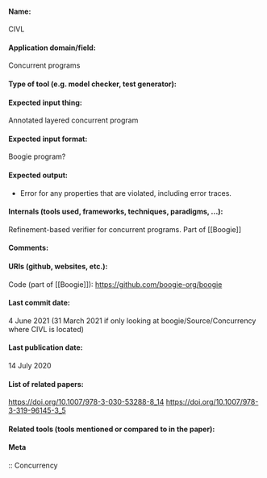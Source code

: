 #### Name:
CIVL

#### Application domain/field:
Concurrent programs

#### Type of tool (e.g. model checker, test generator):

#### Expected input thing:
Annotated layered concurrent program

#### Expected input format:
Boogie program?

#### Expected output:
- Error for any properties that are violated, including error traces.

#### Internals (tools used, frameworks, techniques, paradigms, ...):
Refinement-based verifier for concurrent programs.
Part of [[Boogie]]

#### Comments:

#### URIs (github, websites, etc.):
Code (part of [[Boogie]]): https://github.com/boogie-org/boogie

#### Last commit date:
4 June 2021 (31 March 2021 if only looking at boogie/Source/Concurrency where CIVL is located)

#### Last publication date:
14 July 2020

#### List of related papers:
https://doi.org/10.1007/978-3-030-53288-8_14
https://doi.org/10.1007/978-3-319-96145-3_5

#### Related tools (tools mentioned or compared to in the paper):

#### Meta
:: Concurrency